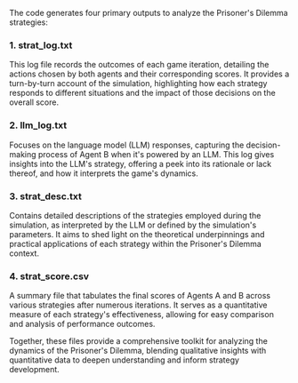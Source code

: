 
The code generates four primary outputs to analyze the Prisoner's Dilemma strategies:

### 1. **strat_log.txt**
This log file records the outcomes of each game iteration, detailing the actions chosen by both agents and their corresponding scores. It provides a turn-by-turn account of the simulation, highlighting how each strategy responds to different situations and the impact of those decisions on the overall score.

### 2. **llm_log.txt**
Focuses on the language model (LLM) responses, capturing the decision-making process of Agent B when it's powered by an LLM. This log gives insights into the LLM's strategy, offering a peek into its rationale or lack thereof, and how it interprets the game's dynamics.

### 3. **strat_desc.txt**
Contains detailed descriptions of the strategies employed during the simulation, as interpreted by the LLM or defined by the simulation's parameters. It aims to shed light on the theoretical underpinnings and practical applications of each strategy within the Prisoner's Dilemma context.

### 4. **strat_score.csv**
A summary file that tabulates the final scores of Agents A and B across various strategies after numerous iterations. It serves as a quantitative measure of each strategy's effectiveness, allowing for easy comparison and analysis of performance outcomes.

Together, these files provide a comprehensive toolkit for analyzing the dynamics of the Prisoner's Dilemma, blending qualitative insights with quantitative data to deepen understanding and inform strategy development.
